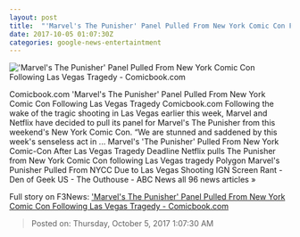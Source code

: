 ```yaml
---
layout: post
title:  "'Marvel's The Punisher' Panel Pulled From New York Comic Con Following Las Vegas Tragedy - Comicbook.com"
date: 2017-10-05 01:07:30Z
categories: google-news-entertaintment
---
```


!['Marvel's The Punisher' Panel Pulled From New York Comic Con Following Las Vegas Tragedy - Comicbook.com](http://media.comicbook.com/2017/10/the-punisher-netflix-series-reviews-1030199-640x320.jpg)

Comicbook.com 'Marvel's The Punisher' Panel Pulled From New York Comic Con Following Las Vegas Tragedy Comicbook.com Following the wake of the tragic shooting in Las Vegas earlier this week, Marvel and Netflix have decided to pull its panel for Marvel's The Punisher from this weekend's New York Comic Con. “We are stunned and saddened by this week's senseless act in ... Marvel's 'The Punisher' Pulled From New York Comic-Con After Las Vegas Tragedy Deadline Netflix pulls The Punisher from New York Comic Con following Las Vegas tragedy Polygon Marvel's Punisher Pulled From NYCC Due to Las Vegas Shooting IGN Screen Rant - Den of Geek US - The Outhouse - ABC News all 96 news articles »


Full story on F3News: ['Marvel's The Punisher' Panel Pulled From New York Comic Con Following Las Vegas Tragedy - Comicbook.com](http://www.f3nws.com/n/U3vYZC)

> Posted on: Thursday, October 5, 2017 1:07:30 AM
